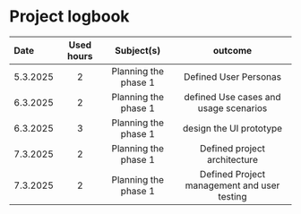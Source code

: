 # Project logbook

| Date  | Used hours | Subject(s) |  outcome |
| :---  |     :---:      |     :---:      |     :---:      |
| 5.3.2025 | 2 | Planning the phase 1  | Defined User Personas  |
| 6.3.2025 | 2 | Planning the phase 1  | defined Use cases and usage scenarios   |
| 6.3.2025 | 3 | Planning the phase 1  | design the UI prototype  |
| 7.3.2025 | 2 | Planning the phase 1  | Defined project architecture  |
| 7.3.2025 | 2 | Planning the phase 1  | Defined Project management and user testing  |
